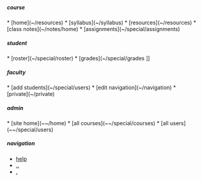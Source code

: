 <!-- navigation menu -->

<div access='all'>
<h5>course</h5>
<div markdown=1>
* [home](~/resources)
* [syllabus](~/syllabus)
* [resources](~/resources)
* [class notes](~/notes/home)
* [assignments](~/special/assignments)
</div>
</div>

<div access='student'>
<h5>student</h5>
<div markdown=1>
* [roster](~/special/roster)
* [grades](~/special/grades ]]
</div>
</div>

<div access='faculty'>
<h5>faculty</h5>
<div markdown=1>
* [add students](~/special/users)
* [edit navigation](~/navigation)
* [private](~/private)
</div>
</div>

<div access='admin'>
<h5>admin</h5>
<div markdown=1>
* [site home](~~/home)
* [all courses](~~/special/courses)
* [all users](~~/special/users)
</div>
</div>

<div access='all'>
<h5>navigation</h5>
<div>
<ul>
<li><a href='help'>help</li>
<li><a href='..'>..</a></li>
<li><a href='.'>.</a></li>
</ul>
</div>
</div>
